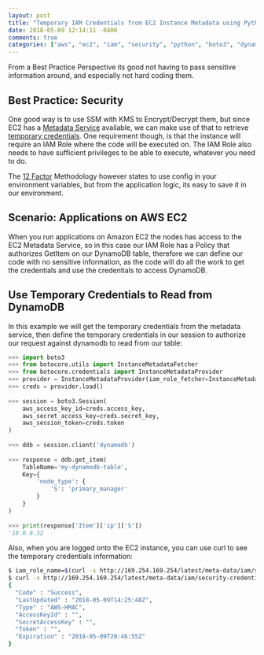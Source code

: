 ```yaml
---
layout: post
title: "Temporary IAM Credentials from EC2 Instance Metadata using Python"
date: 2018-05-09 12:14:11 -0400
comments: true
categories: ["aws", "ec2", "iam", "security", "python", "boto3", "dynamodb", "credentials"] 
---
```


From a Best Practice Perspective its good not having to pass sensitive information around, and especially not hard coding them.

## Best Practice: Security

One good way is to use SSM with KMS to Encrypt/Decrypt them, but since EC2 has a [Metadata Service](https://docs.aws.amazon.com/IAM/latest/UserGuide/id_credentials_temp.html) available, we can make use of that to retrieve [temporary credentials](https://docs.aws.amazon.com/IAM/latest/UserGuide/id_credentials_temp.html). One requirement though, is that the instance will require an IAM Role where the code will be executed on. The IAM Role also needs to have sufficient privileges to be able to execute, whatever you need to do.

The [12 Factor](https://12factor.net/) Methodology however states to use config in your environment variables, but from the application logic, its easy to save it in our environment.

## Scenario: Applications on AWS EC2

When you run applications on Amazon EC2 the nodes has access to the EC2 Metadata Service, so in this case our IAM Role has a Policy that authorizes GetItem on our DynamoDB table, therefore we can define our code with no sensitive information, as the code will do all the work to get the credentials and use the credentials to access DynamoDB.

## Use Temporary Credentials to Read from DynamoDB

In this example we will get the temporary credentials from the metadata service, then define the temporary credentials in our session to authorize our request against dynamodb to read from our table:

```python
>>> import boto3
>>> from botocore.utils import InstanceMetadataFetcher
>>> from botocore.credentials import InstanceMetadataProvider
>>> provider = InstanceMetadataProvider(iam_role_fetcher=InstanceMetadataFetcher(timeout=1000, num_attempts=2))
>>> creds = provider.load()
 
>>> session = boto3.Session(
    aws_access_key_id=creds.access_key,
    aws_secret_access_key=creds.secret_key,
    aws_session_token=creds.token
)
 
>>> ddb = session.client('dynamodb')
 
>>> response = ddb.get_item(
    TableName='my-dynamodb-table',
    Key={
        'node_type': {
            'S': 'primary_manager'
        }
    }
)
 
>>> print(response['Item']['ip']['S'])
'10.0.0.32
```

Also, when you are logged onto the EC2 instance, you can use curl to see the temporary credentials information:

```bash
$ iam_role_name=$(curl -s http://169.254.169.254/latest/meta-data/iam/security-credentials/)
$ curl -s http://169.254.169.254/latest/meta-data/iam/security-credentials/${iam_role_name}
{
  "Code" : "Success",
  "LastUpdated" : "2018-05-09T14:25:48Z",
  "Type" : "AWS-HMAC",
  "AccessKeyId" : "",
  "SecretAccessKey" : "",
  "Token" : "",
  "Expiration" : "2018-05-09T20:46:55Z"
}
```
